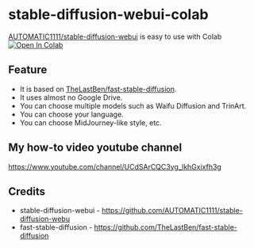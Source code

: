 # stable-diffusion-webui-colab

[AUTOMATIC1111/stable-diffusion-webui](https://github.com/AUTOMATIC1111/stable-diffusion-webui) is easy to use with Colab
[![Open In Colab](https://colab.research.google.com/assets/colab-badge.svg)](https://colab.research.google.com/github/thx-pw/stable-diffusion-webui-colab/blob/main/colabs/stablediffusion_webui.ipynb)

## Feature
- It is based on [TheLastBen/fast-stable-diffusion](https://github.com/TheLastBen/fast-stable-diffusion).
- It uses almost no Google Drive.
- You can choose multiple models such as Waifu Diffusion and  TrinArt.
- You can choose your language.
- You can choose MidJourney-like style, etc.

## My how-to video youtube channel
https://www.youtube.com/channel/UCdSArCQC3yg_lkhGxixfh3g

## Credits
- stable-diffusion-webui - https://github.com/AUTOMATIC1111/stable-diffusion-webu
- fast-stable-diffusion - https://github.com/TheLastBen/fast-stable-diffusion
